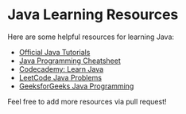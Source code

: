 # Java Learning Resources

Here are some helpful resources for learning Java:

- [Official Java Tutorials](https://docs.oracle.com/javase/tutorial/)
- [Java Programming Cheatsheet](https://introcs.cs.princeton.edu/java/11cheatsheet/)
- [Codecademy: Learn Java](https://www.codecademy.com/learn/learn-java)
- [LeetCode Java Problems](https://leetcode.com/problemset/all/?language=Java)
- [GeeksforGeeks Java Programming](https://www.geeksforgeeks.org/java/)

Feel free to add more resources via pull request!